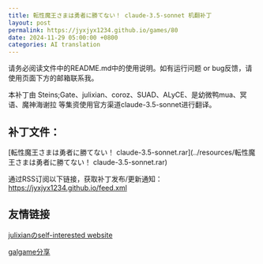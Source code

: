 ```yaml
---
title: 転性魔王さまは勇者に勝てない！ claude-3.5-sonnet 机翻补丁
layout: post
permalink: https://jyxjyx1234.github.io/games/80
date: 2024-11-29 05:00:00 +0800
categories: AI translation
---
```



请务必阅读文件中的README.md中的使用说明。如有运行问题 or bug反馈，请使用页面下方的邮箱联系我。

本补丁由 Steins;Gate、julixian、coroz、SUAD、ALyCE、是幼微鸭mua、冥语、魔神海谢拉 等集资使用官方渠道claude-3.5-sonnet进行翻译。

## 补丁文件：

[転性魔王さまは勇者に勝てない！ claude-3.5-sonnet.rar](../resources/転性魔王さまは勇者に勝てない！ claude-3.5-sonnet.rar)

 

通过RSS订阅以下链接，获取补丁发布/更新通知：https://jyxjyx1234.github.io/feed.xml

## 友情链接

[julixianのself-interested website](https://julixian-siw.worldsystem.top/) 

[galgame分享](https://t.me/galgpt)